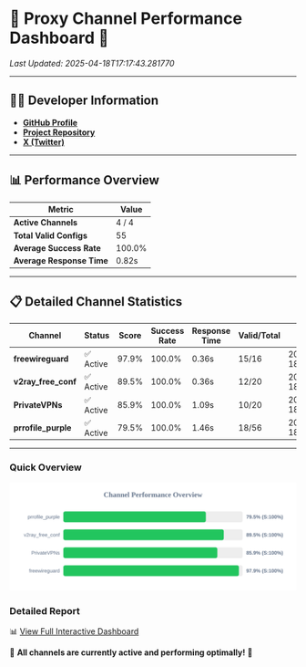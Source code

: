 # 🌟 Proxy Channel Performance Dashboard 🌟

_Last Updated: 2025-04-18T17:17:43.281770_

---

## 👩‍💻 Developer Information

- **[GitHub Profile](https://github.com/4n0nymou3)**  
- **[Project Repository](https://github.com/4n0nymou3/multi-proxy-config-fetcher)**  
- **[X (Twitter)](https://x.com/4n0nymou3)**  

---

## 📊 Performance Overview

| Metric                | Value       |
|-----------------------|-------------|
| **Active Channels**   | 4 / 4       |
| **Total Valid Configs** | 55          |
| **Average Success Rate** | 100.0%      |
| **Average Response Time** | 0.82s       |

---

## 📋 Detailed Channel Statistics

| Channel          | Status     | Score  | Success Rate | Response Time | Valid/Total | Last Success               |
|------------------|------------|--------|--------------|---------------|-------------|----------------------------|
| **freewireguard**  | ✅ Active  | 97.9%  | 100.0% | 0.36s         | 15/16       | 2025-04-18T17:17:43.279962 |
| **v2ray_free_conf**  | ✅ Active  | 89.5%  | 100.0% | 0.36s         | 12/20       | 2025-04-18T17:17:41.767528 |
| **PrivateVPNs**  | ✅ Active  | 85.9%  | 100.0% | 1.09s         | 10/20       | 2025-04-18T17:17:42.890463 |
| **prrofile_purple**  | ✅ Active  | 79.5%  | 100.0% | 1.46s         | 18/56       | 2025-04-18T17:17:41.373527 |

---

### Quick Overview
<div align="center">
  <a href="https://raw.githubusercontent.com/nullluser/NullRepo/refs/heads/main/assets/channel_stats_chart.svg">
    <img src="https://raw.githubusercontent.com/nullluser/NullRepo/refs/heads/main/assets/channel_stats_chart.svg" alt="Source Performance Statistics" width="800">
  </a>
</div>

### Detailed Report
📊 [View Full Interactive Dashboard](https://htmlpreview.github.io/?https://github.com/nullluser/NullRepo/blob/main/assets/performance_report.html)

🎉 **All channels are currently active and performing optimally!** 🎉
